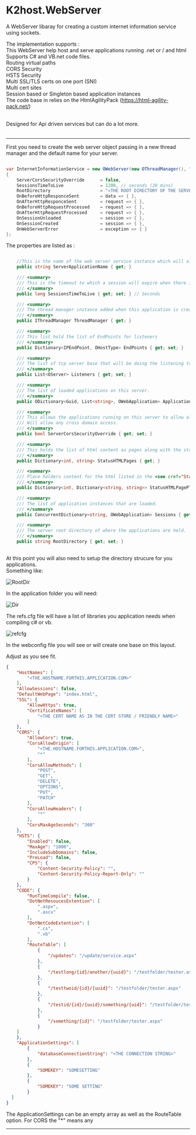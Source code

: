 
# K2host.WebServer

A WebServer libaray for creating a custom internet information service using sockets.

The implementation supports :<br />
This WebServer help host and serve applications running .net or / and html<br />
Supports C# and VB.net code files.<br />
Routing virtual paths<br />
CORS Security<br />
HSTS Security<br />
Multi SSL/TLS certs on one port (SNI)<br />
Multi cert sites<br />
Session based or Singleton based application instances<br />
The code base in relies on the HtmlAgilityPack (https://html-agility-pack.net/)<br /><br />

Designed for Api driven services but can do a lot more.<br /><br />

---------------------------------------------------------------------------------------------------------------------------------------

First you need to create the web server object passing in a new thread manager and the default name for your server.

```c#

var InternetInformationService = new OWebServer(new OThreadManager(), "<DEFAULT SERVER NAME>")
{
    ServerCorsSecurityOverride      = false,
    SessionsTimeToLive              = 1200, // seconds (20 mins)
    RootDirectory                   = "<THE ROOT DIRECTORY OF THE SERVER>",
    OnBeforeHttpResponceSent        = data => { },
    OnAfterHttpResponceSent         = request => { },
    OnBeforeHttpRequestProcessed    = request => { },
    OnAfterHttpRequestProcessed     = request => { },
    OnSessionUnloaded               = session => { },
    OnSessionCreated                = session => { },
    OnWebServerError                = exception => { }
};
```
The properties are listed as : 
```c#

    //This is the name of the web server service instance which will also be placed in all responce headers.
    public string ServerApplicationName { get; }

    /// <summary>
    /// This is the timeout to which a session will expire when there is no activity.
    /// </summary>
    public long SessionsTimeToLive { get; set; } // Seconds

    /// <summary>
    /// The thread manager instance added when this application is created.
    /// </summary>
    public IThreadManager ThreadManager { get; }

    /// <summary>
    /// This list hold the list of EndPoints for listeners
    /// </summary>
    public Dictionary<IPEndPoint, OHostType> EndPoints { get; set; }

    /// <summary>
    /// The list of tcp server base that will be doing the listening to incomming requests.
    /// </summary>
    public List<OServer> Listeners { get; set; }

    /// <summary>
    /// The list of loaded applications on this server.
    /// </summary>
    public ODictionary<Guid, List<string>, OWebApplication> Applications { get; }

    /// <summary>
    /// This allows the applications running on this server to allow all and any cors requests.
    /// Will allow any cross domain access.
    /// </summary>
    public bool ServerCorsSecurityOverride { get; set; }

    /// <summary>
    /// This holds the list of html content as pages along with the status number.
    /// </summary>
    public Dictionary<int, string> StatusHTMLPages { get; }

    /// <summary>
    /// Place holders content for the html listed in the <see cref="StatusHTMLPages"/>
    /// </summary>
    public Dictionary<int, Dictionary<string, string>> StatusHTMLPagePlaceHolders { get; }

    /// <summary>
    /// The list of application instances that are loaded.
    /// </summary>
    public ConcurrentDictionary<string, OWebApplication> Sessions { get; set; }

    /// <summary>
    /// The server root directory of where the applications are held.
    /// </summary>
    public string RootDirectory { get; set; }
        
```
At this point you will also need to setup the directory strucure for you applications.<br />
Something like:

![RootDir](https://user-images.githubusercontent.com/5430175/133041391-d5aa0871-6ba6-43f0-b620-d4450e4b37a8.PNG)

In the application folder you will need:

![Dir](https://user-images.githubusercontent.com/5430175/133042901-bbc4cb74-efc1-4c5f-8a57-a26ee298bc1d.PNG)

The refs.cfg file will have a list of libraries you application needs when compiling c# or vb.

![refcfg](https://user-images.githubusercontent.com/5430175/133042921-b7234374-3171-4b9c-9345-f7b3b2619e5f.PNG)

In the webconfig file you will see or will create one base on this layout.

Adjust as you see fit.

```json
{
	"HostNames": [
		"<THE.HOSTNAME.FORTHIS.APPLICATION.COM>"
	],
	"AllowSessions": false,
	"DefaultWebPage": "index.html",
	"SSL": {
		"AllowHttps": true,
		"CertificateNames": [
			"<THE CERT NAME AS IN THE CERT STORE / FRIENDLY NAME>"
		]
	},
	"CORS": {
		"AllowCors": true,
		"CorsAllowOrigin": [
			"<THE.HOSTNAME.FORTHIS.APPLICATION.COM>",
			"*"
		],
		"CorsAllowMethods": [
			"POST",
			"GET",
			"DELETE",
			"OPTIONS",
			"PUT",
			"PATCH"
		],
		"CorsAllowHeaders": [
			"*"
		],
		"CorsMaxAgeSeconds": "300"
	},
	"HSTS": {
		"Enabled": false,
		"MaxAge": "1000",
		"IncludeSubDomains": false,
		"PreLoad": false,
		"CPS": {
			"Content-Security-Policy": "",
			"Content-Security-Policy-Report-Only": ""
		}
	},
	"CODE": {
		"RunTimeCompile": false,
		"DotNetResoucesExtention": [
			".aspx",
			".ascx"
		],
		"DotNetCodeExtention": [
			".cs",
			".vb"
		],
		"RouteTable": [
			{
				"/updates": "/update/service.aspx"
			},
			{
				"/testlong/{id}/another/{uuid}": "/testfolder/tester.aspx"
			},
			{
				"/testtwoid/{id}/{uuid}": "/testfolder/tester.aspx"
			},
			{
				"/testid/{id}/{uuid}/something/{uid}": "/testfolder/tester.aspx"
			},
			{
				"/something/{id}": "/testfolder/tester.aspx"
			}
    ]
	},
	"ApplicationSettings": [
		{
			"databaseConnectionString": "<THE CONNECTION STRING>"
		},
		{
			"SOMEKEY": "SOMESETTING"
		},
		{
			"SOMEKEY": "SOME SETTING"
		}
  ]
}
```
The ApplicationSettings can be an empty array as well as the RouteTable option.
For CORS the "*" means any

---------------------------------------------------------------------------------------------------------------------------------------



